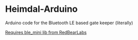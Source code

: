 # Heimdal-Arduino
Arduino code for the Bluetooth LE based gate keeper (literally)

[Requires ble_mini lib from RedBearLabs](https://github.com/RedBearLab/BLEMini/tree/master/Arduino/libraries/RBL_BLEMini)

